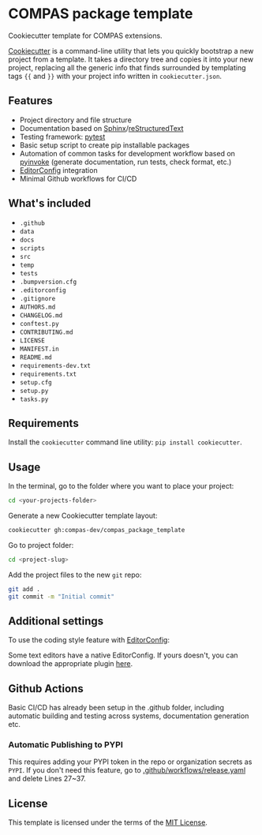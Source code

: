 # COMPAS package template

Cookiecutter template for COMPAS extensions.

[Cookiecutter](https://cookiecutter.readthedocs.io/en/latest/readme.html#)
is a command-line utility that lets you quickly bootstrap a new project from a template.
It takes a directory tree and copies it into your new project,
replacing all the generic info that finds surrounded by templating tags `{{` and `}}` with your project info written in `cookiecutter.json`.

## Features

* Project directory and file structure
* Documentation based on [Sphinx](http://www.sphinx-doc.org/en/master/)/[reStructuredText](http://docutils.sourceforge.net/rst.html)
* Testing framework: [pytest](https://docs.pytest.org/en/latest/)
* Basic setup script to create pip installable packages
* Automation of common tasks for development workflow based on [pyinvoke](http://www.pyinvoke.org/) (generate documentation, run tests, check format, etc.)
* [EditorConfig](https://editorconfig.org/) integration
* Minimal Github workflows for CI/CD

## What's included

* `.github`
* `data`
* `docs`
* `scripts`
* `src`
* `temp`
* `tests`
* `.bumpversion.cfg`
* `.editorconfig`
* `.gitignore`
* `AUTHORS.md`
* `CHANGELOG.md`
* `conftest.py`
* `CONTRIBUTING.md`
* `LICENSE`
* `MANIFEST.in`
* `README.md`
* `requirements-dev.txt`
* `requirements.txt`
* `setup.cfg`
* `setup.py`
* `tasks.py`

## Requirements

Install the `cookiecutter` command line utility: `pip install cookiecutter`.

## Usage

In the terminal, go to the folder where you want to place your project:

```bash
cd <your-projects-folder>
```

Generate a new Cookiecutter template layout:

```bash
cookiecutter gh:compas-dev/compas_package_template
```

Go to project folder:

```bash
cd <project-slug>
```

Add the project files to the new `git` repo:

```bash
git add .
git commit -m "Initial commit"
```

## Additional settings

To use the coding style feature with [EditorConfig](https://editorconfig.org/):

Some text editors have a native EditorConfig.
If yours doesn't, you can download the appropriate plugin [here](https://editorconfig.org/#download).

## Github Actions

Basic CI/CD has already been setup in the .github folder, including automatic building and testing across systems, documentation generation etc. 

### Automatic Publishing to PYPI

This requires adding your PYPI token in the repo or organization secrets as `PYPI`.
If you don't need this feature, go to [.github/workflows/release.yaml]({{cookiecutter.project_folder}}/.github/workflows/release.yml) and delete Lines 27~37.

## License

This template is licensed under the terms of the [MIT License](/LICENSE).
